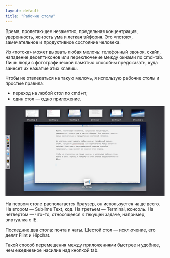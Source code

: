 ```yaml
---
layout: default
title: "Рабочие столы"
---
```



Время, пролетающее незаметно, предельная концентрация, уверенность, ясность ума и легкая эйфория. Это «поток», замечательное и продуктивное состояние человека.

Из «потока» может вырвать любая мелочь: телефонный звонок, скайп, нападение десептиконов или переключение между окнами по cmd+tab. Лишь люди с фотографической памятью способны предсказать, куда занесет их нажатие этих клавиш.

Чтобы не отвлекаться на такую мелочь, я использую рабочие столы и простые правила:

* переход на любой стол по cmd+n;
* один стол — одно приложение.

![Замечательный скришнот с 6 рабочими столами](../assets/desktops.jpg)

На первом столе располагается браузер, он используется чаще всего. На втором — Sublime Text, код. На третьем — Terminal, консоль. На четвертом — что-то, относящееся к текущей задаче, например, виртуалка с IE.

Последние два стола: почта и чаты. Шестой стол — исключение, его делят Flint и Hipchat.

Такой способ перемещения между приложениями быстрее и удобнее, чем ежедневное насилие над кнопкой tab.
